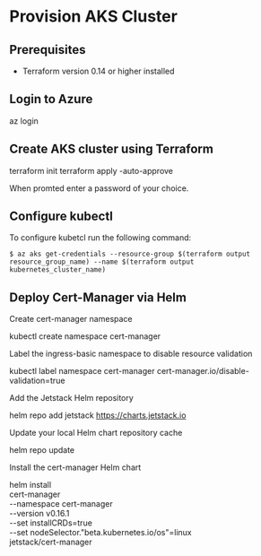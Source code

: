 # Provision AKS Cluster

## Prerequisites
- Terraform version 0.14 or higher installed

## Login to Azure

  az login


## Create AKS cluster using Terraform

  terraform init
  terraform apply -auto-approve

When promted enter a password of your choice.

## Configure kubectl

To configure kubetcl run the following command:

```shell
$ az aks get-credentials --resource-group $(terraform output resource_group_name) --name $(terraform output kubernetes_cluster_name)
```

## Deploy Cert-Manager via Helm
Create cert-manager namespace

  kubectl create namespace cert-manager

Label the ingress-basic namespace to disable resource validation
    
  kubectl label namespace cert-manager cert-manager.io/disable-validation=true

Add the Jetstack Helm repository
    
  helm repo add jetstack https://charts.jetstack.io

Update your local Helm chart repository cache
    
  helm repo update

Install the cert-manager Helm chart
    
  helm install \
      cert-manager \
      --namespace cert-manager \
      --version v0.16.1 \
      --set installCRDs=true \
      --set nodeSelector."beta\.kubernetes\.io/os"=linux \
      jetstack/cert-manager
